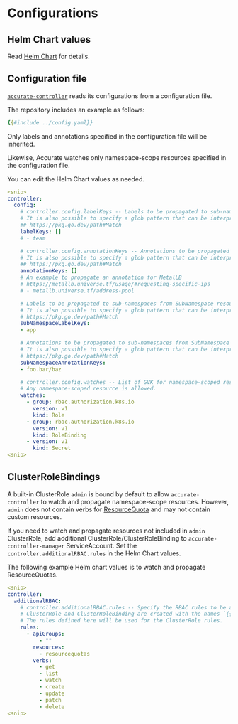 # Configurations

## Helm Chart values

Read [Helm Chart](helm.md) for details.

## Configuration file

[`accurate-controller`](accurate-controller.md) reads its configurations from a configuration file.

The repository includes an example as follows:

```yaml
{{#include ../config.yaml}}
```

Only labels and annotations specified in the configuration file will be inherited.

Likewise, Accurate watches only namespace-scope resources specified in the configuration file.

You can edit the Helm Chart values as needed.

```yaml
<snip>
controller:
  config:
    # controller.config.labelKeys -- Labels to be propagated to sub-namespaces.
    # It is also possible to specify a glob pattern that can be interpreted by Go's "path.Match" func.
    ## https://pkg.go.dev/path#Match
    labelKeys: []
    # - team

    # controller.config.annotationKeys -- Annotations to be propagated to sub-namespaces.
    # It is also possible to specify a glob pattern that can be interpreted by Go's "path.Match" func.
    ## https://pkg.go.dev/path#Match
    annotationKeys: []
    # An example to propagate an annotation for MetalLB
    # https://metallb.universe.tf/usage/#requesting-specific-ips
    # - metallb.universe.tf/address-pool

    # Labels to be propagated to sub-namespaces from SubNamespace resource.
    # It is also possible to specify a glob pattern that can be interpreted by Go's "path.Match" func.
    # https://pkg.go.dev/path#Match
    subNamespaceLabelKeys:
    - app

    # Annotations to be propagated to sub-namespaces from SubNamespace resource.
    # It is also possible to specify a glob pattern that can be interpreted by Go's "path.Match" func.
    # https://pkg.go.dev/path#Match
    subNamespaceAnnotationKeys:
    - foo.bar/baz

    # controller.config.watches -- List of GVK for namespace-scoped resources that can be propagated.
    # Any namespace-scoped resource is allowed.
    watches:
      - group: rbac.authorization.k8s.io
        version: v1
        kind: Role
      - group: rbac.authorization.k8s.io
        version: v1
        kind: RoleBinding
      - version: v1
        kind: Secret
<snip>
```

## ClusterRoleBindings

A built-in ClusterRole `admin` is bound by default to allow `accurate-controller` to watch and propagate namespace-scope resources. However, `admin` does not contain verbs for [ResourceQuota][] and may not contain custom resources.

If you need to watch and propagate resources not included in `admin` ClusterRole, add additional ClusterRole/ClusterRoleBinding to `accurate-controller-manager` ServiceAccount.
Set the `controller.additionalRBAC.rules` in the Helm Chart values.

The following example Helm chart values is to watch and propagate ResourceQuotas.

```yaml
<snip>
controller:
  additionalRBAC:
    # controller.additionalRBAC.rules -- Specify the RBAC rules to be added to the controller.
    # ClusterRole and ClusterRoleBinding are created with the names `{{ release name }}-additional-resources`.
    # The rules defined here will be used for the ClusterRole rules.
    rules:
      - apiGroups:
          - ""
        resources:
          - resourcequotas
        verbs:
          - get
          - list
          - watch
          - create
          - update
          - patch
          - delete
<snip>
```

[ResourceQuota]: https://kubernetes.io/docs/concepts/policy/resource-quotas/
